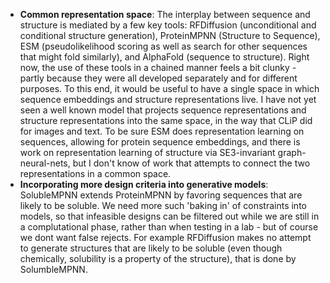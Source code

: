 - **Common representation space**: The interplay between sequence and structure is mediated by a few key tools: RFDiffusion (unconditional and conditional structure generation), ProteinMPNN (Structure to Sequence), ESM (pseudolikelihood scoring as well as search for other sequences that might fold similarly), and AlphaFold (sequence to structure). Right now, the use of these tools in a chained manner feels a bit clunky - partly because they were all developed separately and for different purposes. To this end, it would be useful to have a single space in which sequence embeddings and structure representations live. I have not yet seen a well known model that projects sequence representations and structure representations into the same space, in the way that CLiP did for images and text. To be sure ESM does representation learning on sequences, allowing for protein sequence embeddings, and there is work on representation learning of structure via SE3-invariant graph-neural-nets, but I don't know of work that attempts to connect the two representations in a common space.
- **Incorporating more design criteria into generative models**: SolubleMPNN extends ProteinMPNN by favoring sequences that are likely to be soluble. We need more such 'baking in' of constraints into models, so that infeasible designs can be filtered out while we are still in a complutational phase, rather than when testing in a lab - but of course we dont want false rejects. For example RFDiffusion makes no attempt to generate structures that are likely to be soluble (even though chemically, solubility is a property of the structure), that is done by SolumbleMPNN. 
